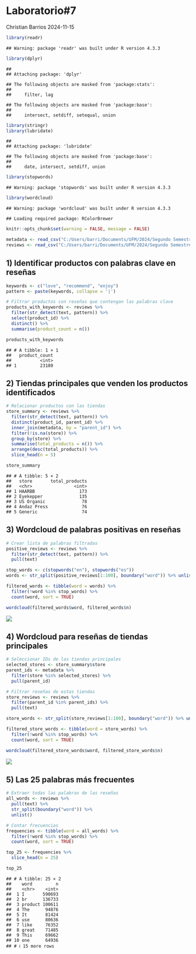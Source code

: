 Laboratorio#7
================
Christian Barrios
2024-11-15

``` r
library(readr)  
```

    ## Warning: package 'readr' was built under R version 4.3.3

``` r
library(dplyr)  
```

    ## 
    ## Attaching package: 'dplyr'

    ## The following objects are masked from 'package:stats':
    ## 
    ##     filter, lag

    ## The following objects are masked from 'package:base':
    ## 
    ##     intersect, setdiff, setequal, union

``` r
library(stringr)  
library(lubridate)  
```

    ## 
    ## Attaching package: 'lubridate'

    ## The following objects are masked from 'package:base':
    ## 
    ##     date, intersect, setdiff, union

``` r
library(stopwords)  
```

    ## Warning: package 'stopwords' was built under R version 4.3.3

``` r
library(wordcloud) 
```

    ## Warning: package 'wordcloud' was built under R version 4.3.3

    ## Loading required package: RColorBrewer

``` r
knitr::opts_chunk$set(warning = FALSE, message = FALSE)
```

``` r
metadata <- read_csv("C:/Users/barri/Documents/UFM/2024/Segundo Semestre/Data Wrangling/Laboratorio7-TextProcessing/Health_and_Personal_Care_metadata.csv")
reviews <- read_csv("C:/Users/barri/Documents/UFM/2024/Segundo Semestre/Data Wrangling/Laboratorio7-TextProcessing/Health_and_Personal_Care.csv")
```

## 1) Identificar productos con palabras clave en reseñas

``` r
keywords <- c("love", "recommend", "enjoy")
pattern <- paste(keywords, collapse = '|')

# Filtrar productos con reseñas que contengan las palabras clave
products_with_keywords <- reviews %>%
  filter(str_detect(text, pattern)) %>%
  select(product_id) %>%
  distinct() %>%
  summarise(product_count = n())

products_with_keywords
```

    ## # A tibble: 1 × 1
    ##   product_count
    ##           <int>
    ## 1         23180

## 2) Tiendas principales que venden los productos identificados

``` r
# Relacionar productos con las tiendas
store_summary <- reviews %>%
  filter(str_detect(text, pattern)) %>%
  distinct(product_id, parent_id) %>%
  inner_join(metadata, by = "parent_id") %>%
  filter(!is.na(store)) %>%
  group_by(store) %>%
  summarise(total_products = n()) %>%
  arrange(desc(total_products)) %>%
  slice_head(n = 5)

store_summary
```

    ## # A tibble: 5 × 2
    ##   store       total_products
    ##   <chr>                <int>
    ## 1 HAARBB                 173
    ## 2 Eyekepper              135
    ## 3 US Organic              78
    ## 4 Andaz Press             76
    ## 5 Generic                 74

## 3) Wordcloud de palabras positivas en reseñas

``` r
# Crear lista de palabras filtradas
positive_reviews <- reviews %>%
  filter(str_detect(text, pattern)) %>%
  pull(text)

stop_words <- c(stopwords("en"), stopwords("es"))
words <- str_split(positive_reviews[1:100], boundary("word")) %>% unlist()

filtered_words <- tibble(word = words) %>%
  filter(!word %in% stop_words) %>%
  count(word, sort = TRUE)

wordcloud(filtered_words$word, filtered_words$n)
```

![](Laboratorio7_files/figure-gfm/unnamed-chunk-4-1.png)<!-- -->

## 4) Wordcloud para reseñas de tiendas principales

``` r
# Seleccionar IDs de las tiendas principales
selected_stores <- store_summary$store
parent_ids <- metadata %>%
  filter(store %in% selected_stores) %>%
  pull(parent_id)

# Filtrar reseñas de estas tiendas
store_reviews <- reviews %>%
  filter(parent_id %in% parent_ids) %>%
  pull(text)

store_words <- str_split(store_reviews[1:100], boundary("word")) %>% unlist()

filtered_store_words <- tibble(word = store_words) %>%
  filter(!word %in% stop_words) %>%
  count(word, sort = TRUE)

wordcloud(filtered_store_words$word, filtered_store_words$n)
```

![](Laboratorio7_files/figure-gfm/unnamed-chunk-5-1.png)<!-- -->

## 5) Las 25 palabras más frecuentes

``` r
# Extraer todas las palabras de las reseñas
all_words <- reviews %>%
  pull(text) %>%
  str_split(boundary("word")) %>%
  unlist()

# Contar frecuencias
frequencies <- tibble(word = all_words) %>%
  filter(!word %in% stop_words) %>%
  count(word, sort = TRUE)

top_25 <- frequencies %>%
  slice_head(n = 25)

top_25
```

    ## # A tibble: 25 × 2
    ##    word         n
    ##    <chr>    <int>
    ##  1 I       590693
    ##  2 br      136733
    ##  3 product 100611
    ##  4 The      94876
    ##  5 It       81424
    ##  6 use      80636
    ##  7 like     76352
    ##  8 great    71485
    ##  9 This     69662
    ## 10 one      64936
    ## # ℹ 15 more rows
